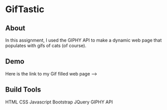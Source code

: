 # GifTastic

## About
In this assignment, I used the GIPHY API to make a dynamic web page that populates with gifs of cats (of course).

## Demo
Here is the link to my Gif filled web page --> 

## Build Tools
HTML
CSS
Javascript
Bootstrap
JQuery
GIPHY API
